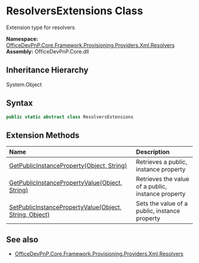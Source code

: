 # ResolversExtensions Class
 Extension type for resolvers   

**Namespace:** [OfficeDevPnP.Core.Framework.Provisioning.Providers.Xml.Resolvers](OfficeDevPnP.Core.Framework.Provisioning.Providers.Xml.Resolvers.md)  
**Assembly:** OfficeDevPnP.Core.dll  
## Inheritance Hierarchy
System.Object  
## Syntax
```C#
public static abstract class ResolversExtensions
```
## Extension Methods
|**Name**|**Description**|
|:-----|:-----|
| [GetPublicInstanceProperty(Object, String)](OfficeDevPnP.Core.Framework.Provisioning.Providers.Xml.Resolvers.ResolversExtensions.f84f650f.md) | Retrieves a public, instance property
| [GetPublicInstancePropertyValue(Object, String)](OfficeDevPnP.Core.Framework.Provisioning.Providers.Xml.Resolvers.ResolversExtensions.4dccdcb5.md) | Retrieves the value of a public, instance property
| [SetPublicInstancePropertyValue(Object, String, Object)](OfficeDevPnP.Core.Framework.Provisioning.Providers.Xml.Resolvers.ResolversExtensions.d3b27ec3.md) | Sets the value of a public, instance property
## See also
- [OfficeDevPnP.Core.Framework.Provisioning.Providers.Xml.Resolvers](OfficeDevPnP.Core.Framework.Provisioning.Providers.Xml.Resolvers.md)
